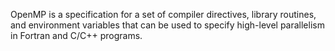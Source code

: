 OpenMP is a specification for a set of compiler directives, library
routines, and environment variables that can be used to specify
high-level parallelism in Fortran and C/C++ programs.
